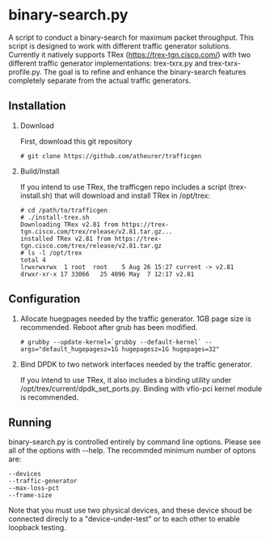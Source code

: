 # binary-search.py
A script to conduct a binary-search for maximum packet throughput.  This script is designed to work with different traffic generator solutions.  Currently it natively supports TRex (https://trex-tgn.cisco.com/) with two different traffic generator implementations: trex-txrx.py and trex-txrx-profile.py.  The goal is to refine and enhance the binary-search features completely separate from the actual traffic generators.

## Installation
1.  Download

    First, download this git repository

    ```
    # git clone https://github.com/atheurer/trafficgen
    ```
    
2.  Build/Install

    If you intend to use TRex, the trafficgen repo includes a script (trex-install.sh) that will download and install TRex in /opt/trex:

    
    ```
    # cd /path/to/trafficgen
    # ./install-trex.sh
    Downloading TRex v2.81 from https://trex-tgn.cisco.com/trex/release/v2.81.tar.gz...
    installed TRex v2.81 from https://trex-tgn.cisco.com/trex/release/v2.81.tar.gz
    # ls -l /opt/trex
    total 4
    lrwxrwxrwx  1 root  root    5 Aug 26 15:27 current -> v2.81
    drwxr-xr-x 17 33066   25 4096 May  7 12:17 v2.81
    ```

## Configuration

1. Allocate huegpages needed by the traffic generator.  1GB page size is recommended.  Reboot after grub has been modified.

   ```         
   # grubby --update-kernel=`grubby --default-kernel` --args="default_hugepagesz=1G hugepagesz=1G hugepages=32"
   ```

2. Bind DPDK to two network interfaces needed by the traffic generator.

   If you intend to use TRex, it also includes a binding utility under /opt/trex/current/dpdk_set_ports.py.  Binding with vfio-pci kernel module is recommended.
      
## Running
   
   binary-search.py is controlled entirely by command line options.  Please see all of the options with --help.  The recommded minimum number of optons are:

   ```
   --devices
   --traffic-generator
   --max-loss-pct
   --frame-size
   ```

   Note that you must use two physical devices, and these device shoud be connected direcly to a "device-under-test" or to each other to enable loopback testing.
